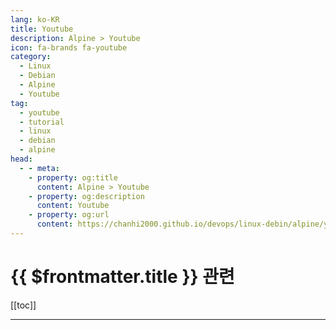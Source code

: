 ```yaml
---
lang: ko-KR
title: Youtube
description: Alpine > Youtube
icon: fa-brands fa-youtube
category:
  - Linux
  - Debian
  - Alpine
  - Youtube 
tag: 
  - youtube
  - tutorial
  - linux
  - debian
  - alpine
head:
  - - meta:
    - property: og:title
      content: Alpine > Youtube
    - property: og:description
      content: Youtube
    - property: og:url
      content: https://chanhi2000.github.io/devops/linux-debin/alpine/youtube.html
---
```


# {{ $frontmatter.title }} 관련

[[toc]]

---

<TagLinks />
